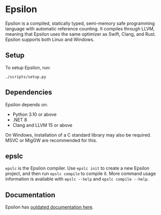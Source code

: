 # Epsilon

Epsilon is a compiled, statically typed, semi-memory safe programming language with automatic reference counting. It compiles through LLVM, meaning that Epsilon uses the same optimizer as Swift, Clang, and Rust. Epsilon supports both Linux and Windows.

## Setup

To setup Epsilon, run:

    ./scripts/setup.py

## Dependencies

Epsilon depends on:

* Python 3.10 or above
* .NET 8
* Clang and LLVM 15 or above

On Windows, installation of a C standard library may also be required. MSVC or MigGW are recommended for this.

## epslc

`epslc` is the Epsilon compiler. Use `epslc init` to create a new Epsilon project, and then run `epslc compile` to compile it. More command usage information is avaliable with `epslc --help` and `epslc compile --help`.

## Documentation

Epsilon has [outdated documentation here](/docs/syntax.md).
